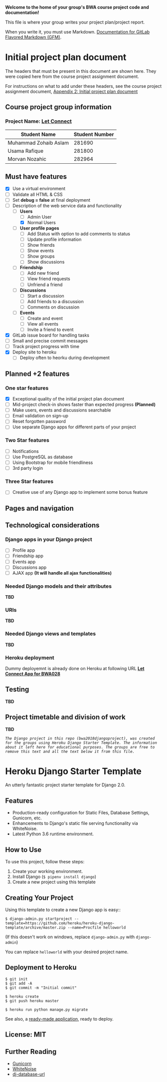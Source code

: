 **Welcome to the home of your group's BWA course project code and documentation!**

This file is where your group writes your project plan/project report.

When you write it, you must use Markdown. [Documentation for GitLab Flavored Markdown (GFM)](https://docs.gitlab.com/ee/user/markdown.html).


# Initial project plan document
The headers that must be present in this document are shown here. They were copied here from the course project assignment document.

For instructions on what to add under these headers, see the course project assignment document, [Appendix 2: Initial project plan document](https://docs.google.com/document/d/1iJ4z8dQzUWht0ABX18RXa5Rp8hY76vcMJvBbxODs3PE/edit?usp=sharing#heading=h.m6xhgmo8x8lz)

## Course project group information
### Project Name: [Let Connect](https://let-connect.herokuapp.com/)
| Student Name | Student Number |
| -------- | -------- |
| Muhammad Zohaib Aslam   | 281690   |
| Usama Rafique   | 281800   |
| Morvan Nozahic   | 282964   |

## Must have features
- [x] Use a virtual environment
- [ ] Validate all HTML & CSS
- [ ] Set **debug = false** at final deployment
- [ ] Description of the web service data and functionality
    - [ ] **Users**
        - [ ] Admin User
        - [x] Normal Users
    - [ ] **User profile pages**
        - [ ] Add Status with option to add comments to status
        - [ ] Update profile information
        - [ ] Show friends
        - [ ] Show events
        - [ ] Show groups
        - [ ] Show discussions
    - [ ] **Friendship**
        - [ ] Add new friend
        - [ ] View friend requests
        - [ ] Unfriend a friend
    - [ ] **Discussions**
        - [ ] Start a discussion
        - [ ] Add friends to a discussion
        - [ ] Comments on discussion
    - [ ] **Events**
        - [ ] Create and event
        - [ ] View all events
        - [ ] Invite a friend to event
- [x] GitLab issue board for handling tasks
- [ ] Small and precise commit messages
- [ ] Track project progress with time
- [x] Deploy site to heroku
    - [ ] Deploy often to heorku during development

## Planned +2 features

### One star features
- [x] Exceptional quality of the initial project plan document
- [ ] Mid-project check-in shows faster than expected progress **(Planned)**
- [ ] Make users, events and discussions searchable
- [ ] Email validation on sign-up
- [ ] Reset forgotten password
- [ ] Use separate Django apps for different parts of your project

### Two Star features
- [ ] Notifications
- [ ] Use PostgreSQL as database
- [ ] Using Bootstrap for mobile friendliness
- [ ] 3rd party login

### Three Star features
- [ ] Creative use of any Django app to implement some bonus feature

## Pages and navigation

## Technological considerations

### Django apps in your Django project
- [ ] Profile app
- [ ] Friendship app
- [ ] Events app
- [ ] Discussions app
- [ ] AJAX app **(It will handle all ajax functionalities)**

### Needed Django models and their attributes
**TBD**

### URIs
**TBD**

### Needed Django views and templates
**TBD**

### Heroku deployment
Dummy deployemnt is already done on Heroku at following URL
**[Let Connect App for BWA028](https://let-connect.herokuapp.com/)**

## Testing
**TBD**
## Project timetable and division of work
**TBD**

>>>
_`The Django project in this repo (bwa2018djangoproject), was created for the groups using Heroku Django Starter Template. The information about it left here for educational purposes. The groups are free to remove this text and all the text below it from this file.`_
# Heroku Django Starter Template

An utterly fantastic project starter template for Django 2.0.

## Features

- Production-ready configuration for Static Files, Database Settings, Gunicorn, etc.
- Enhancements to Django's static file serving functionality via WhiteNoise.
- Latest Python 3.6 runtime environment.

## How to Use

To use this project, follow these steps:

1. Create your working environment.
2. Install Django (`$ pipenv install django`)
3. Create a new project using this template

## Creating Your Project

Using this template to create a new Django app is easy::

    $ django-admin.py startproject --template=https://github.com/heroku/heroku-django-template/archive/master.zip --name=Procfile helloworld

(If this doesn't work on windows, replace `django-admin.py` with `django-admin`)

You can replace ``helloworld`` with your desired project name.

## Deployment to Heroku

    $ git init
    $ git add -A
    $ git commit -m "Initial commit"

    $ heroku create
    $ git push heroku master

    $ heroku run python manage.py migrate

See also, a [ready-made application](https://github.com/heroku/python-getting-started), ready to deploy.


## License: MIT

## Further Reading

- [Gunicorn](https://warehouse.python.org/project/gunicorn/)
- [WhiteNoise](https://warehouse.python.org/project/whitenoise/)
- [dj-database-url](https://warehouse.python.org/project/dj-database-url/)

>>>
